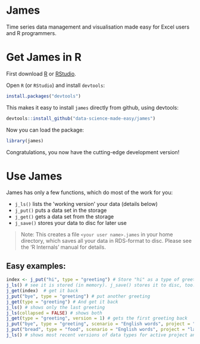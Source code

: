 # James
Time series data management and visualisation made easy for Excel users and R programmers.

# Get James in R
First download [R](https://cran.r-project.org/) or [RStudio](https://www.rstudio.com).

Open `R` (or `RStudio`) and install `devtools`:
``` R
install.packages("devtools")
```

This makes it easy to install `james` directly from github, using devtools:

``` R
devtools::install_github("data-science-made-easy/james")
```

Now you can load the package:
``` R
library(james)
```

Congratulations, you now have the cutting-edge development version!

# Use James
James has only a few functions, which do most of the work for you:

- `j_ls()` lists the 'working version' your data (details below)
- `j_put()` puts a data set in the storage
- `j_get()` gets a data set from the storage
- `j_save()` stores your data to disc for later use

> Note: This creates a file `<your user name>.james` in your home directory, which saves all your data in RDS-format to disc. Please see the ‘R Internals’ manual for details.

## Easy examples:
``` R
index <- j_put("hi", type = "greeting") # Store "hi" as a type of greeting
j_ls() # see it is stored (in memory). j_save() stores it to disc, too.
j_get(index)  # get it back
j_put("bye", type = "greeting") # put another greeting
j_get(type = "greeting") # And get it back
j_ls() # shows only the last greeting
j_ls(collapsed = FALSE) # shows both
j_get(type = "greeting", version = 1) # gets the first greeting back
j_put("bye", type = "greeting", scenario = "English words", project = "language courses") # store greeting as part of a project and a scenario
j_put("bread", type = "food", scenario = "English words", project = "language courses") # add another data type to this scenario
j_ls() # shows most recent versions of data types for active project and scenario
```